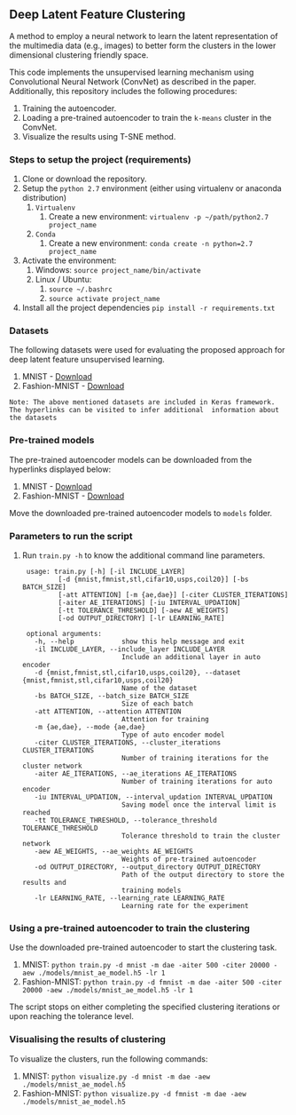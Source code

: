 ## Deep Latent Feature Clustering

A method to employ a neural network to learn the latent representation of the multimedia data (e.g., images) to better form the clusters in the lower dimensional clustering friendly space.

This code implements the unsupervised learning mechanism using Convolutional Neural Network (ConvNet) as described in the paper. Additionally, this repository includes the following procedures: 
    
  1. Training the autoencoder.
  2. Loading a pre-trained autoencoder to train the `k-means` cluster in the ConvNet.
  3. Visualize the results using T-SNE method.
    

### Steps to setup the project (requirements)

1. Clone or download the repository.
2. Setup the `python 2.7` environment (either using virtualenv or anaconda distribution)
    1. `Virtualenv`
        1. Create a new environment: `virtualenv -p ~/path/python2.7 project_name`
    2. `Conda`
        1. Create a new environment: `conda create -n python=2.7 project_name`
3. Activate the environment:
    1. Windows: `source project_name/bin/activate`
    2. Linux / Ubuntu: 
        1. `source ~/.bashrc`
        1. `source activate project_name`
4. Install all the project dependencies `pip install -r requirements.txt`

### Datasets

The following datasets were used for evaluating the proposed approach for deep latent feature unsupervised learning.

  1. MNIST - [Download](https://www.google.com)
  2. Fashion-MNIST - [Download](https://www.google.com)
  
 `Note: The above mentioned datasets are included in Keras framework. The hyperlinks can be visited to infer additional 
 information about the datasets`

### Pre-trained models
The pre-trained autoencoder models can be downloaded from the hyperlinks displayed below:
  1. MNIST - [Download](https://www.google.com)
  2. Fashion-MNIST - [Download](https://www.google.com)
  
Move the downloaded pre-trained autoencoder models to `models` folder.

### Parameters to run the script
1. Run `train.py -h` to know the additional command line parameters.

        usage: train.py [-h] [-il INCLUDE_LAYER]
                [-d {mnist,fmnist,stl,cifar10,usps,coil20}] [-bs BATCH_SIZE]
                [-att ATTENTION] [-m {ae,dae}] [-citer CLUSTER_ITERATIONS]
                [-aiter AE_ITERATIONS] [-iu INTERVAL_UPDATION]
                [-tt TOLERANCE_THRESHOLD] [-aew AE_WEIGHTS]
                [-od OUTPUT_DIRECTORY] [-lr LEARNING_RATE]

        optional arguments:
          -h, --help            show this help message and exit
          -il INCLUDE_LAYER, --include_layer INCLUDE_LAYER
                                Include an additional layer in auto encoder
          -d {mnist,fmnist,stl,cifar10,usps,coil20}, --dataset {mnist,fmnist,stl,cifar10,usps,coil20}
                                Name of the dataset
          -bs BATCH_SIZE, --batch_size BATCH_SIZE
                                Size of each batch
          -att ATTENTION, --attention ATTENTION
                                Attention for training
          -m {ae,dae}, --mode {ae,dae}
                                Type of auto encoder model
          -citer CLUSTER_ITERATIONS, --cluster_iterations CLUSTER_ITERATIONS
                                Number of training iterations for the cluster network
          -aiter AE_ITERATIONS, --ae_iterations AE_ITERATIONS
                                Number of training iterations for auto encoder
          -iu INTERVAL_UPDATION, --interval_updation INTERVAL_UPDATION
                                Saving model once the interval limit is reached
          -tt TOLERANCE_THRESHOLD, --tolerance_threshold TOLERANCE_THRESHOLD
                                Tolerance threshold to train the cluster network
          -aew AE_WEIGHTS, --ae_weights AE_WEIGHTS
                                Weights of pre-trained autoencoder
          -od OUTPUT_DIRECTORY, --output_directory OUTPUT_DIRECTORY
                                Path of the output directory to store the results and
                                training models
          -lr LEARNING_RATE, --learning_rate LEARNING_RATE
                                Learning rate for the experiment
                                
### Using a pre-trained autoencoder to train the clustering

Use the downloaded pre-trained autoencoder to start the clustering task.

1. MNIST: `python train.py -d mnist -m dae -aiter 500 -citer 20000 -aew ./models/mnist_ae_model.h5 -lr 1`
1. Fashion-MNIST: `python train.py -d fmnist -m dae -aiter 500 -citer 20000 -aew ./models/mnist_ae_model.h5 -lr 1`

The script stops on either completing the specified clustering iterations or upon reaching the tolerance level.

### Visualising the results of clustering

To visualize the clusters, run the following commands:

1. MNIST: `python visualize.py -d mnist -m dae -aew ./models/mnist_ae_model.h5`
1. Fashion-MNIST: `python visualize.py -d fmnist -m dae -aew ./models/mnist_ae_model.h5`